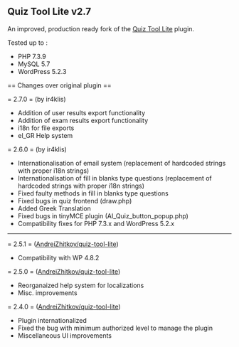## Quiz Tool Lite v2.7

An improved, production ready fork of the [Quiz Tool Lite](https://wordpress.org/plugins/quiz-tool-lite/) plugin. 

Tested up to : 
- PHP 7.3.9
- MySQL 5.7
- WordPress 5.2.3

== Changes over original plugin ==  

= 2.7.0 = (by ir4klis)  
* Addition of user results export functionality  
* Addition of exam results export functionality
* i18n for file exports
* el_GR Help system  

= 2.6.0 = (by ir4klis)  
* Internationalisation of email system (replacement of hardcoded strings with proper i18n strings)
* Internationalisation of fill in blanks type questions  (replacement of hardcoded strings with proper i18n strings)
* Fixed faulty methods in fill in blanks type questions
* Fixed bugs in quiz frontend (draw.php)
* Added Greek Translation  
* Fixed bugs in tinyMCE plugin (AI_Quiz_button_popup.php)
* Compatibility fixes for PHP 7.3.x and WordPress 5.2.x  
---
= 2.5.1 =  ([AndreiZhitkov/quiz-tool-lite](https://github.com/AndreiZhitkov/quiz-tool-lite))  
* Compatibility with WP 4.8.2

= 2.5.0 = ([AndreiZhitkov/quiz-tool-lite](https://github.com/AndreiZhitkov/quiz-tool-lite))  
* Reorganaized help system for localizations
* Misc. improvements

= 2.4.0 = ([AndreiZhitkov/quiz-tool-lite](https://github.com/AndreiZhitkov/quiz-tool-lite))  
* Plugin internationalized
* Fixed the bug with minimum authorized level to manage the plugin
* Miscellaneous UI improvements